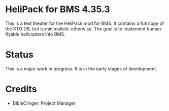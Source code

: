 # HeliPack for BMS 4.35.3

This is a test theater for the HeliPack mod for BMS. It contains a full copy of the KTO DB, but is minimalistic otherwise. The goal is to implement human-flyable helicopters into BMS.

# Status

This is a major work in progress. It is in the early stages of development.

# Credits

- BibleClinger: Project Manager